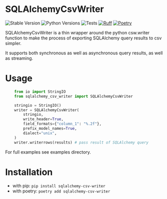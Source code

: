 # SQLAlchemyCsvWriter

![Stable Version](https://img.shields.io/pypi/v/sqlalchemy_csv_writer?label=stable)
![Python Versions](https://img.shields.io/pypi/pyversions/sqlalchemy_csv_writer)
![Tests](https://github.com/github/docs/actions/workflows/test.yml/badge.svg?branch=main)
[![Ruff](https://img.shields.io/endpoint?url=https://raw.githubusercontent.com/astral-sh/ruff/main/assets/badge/v2.json)](https://github.com/astral-sh/ruff)
[![Poetry](https://img.shields.io/endpoint?url=https://python-poetry.org/badge/v0.json)](https://python-poetry.org/)

SQLAlchemyCsvWriter is a thin wrapper around the python csw.writer function to make the process of exporting 
SQLAlchemy query results to csv simpler. 

It supports both synchronous as well as asynchronous query results, as well as streaming.

# Usage

```python
    from io import StringIO
    from sqlalchemy_csv_writer import SQLAlchemyCsvWriter

    stringio = StringIO()
    writer = SQLAlchemyCsvWriter(
        stringio,
        write_header=True,
        field_formats={"column_1": "%.2f"},
        prefix_model_names=True,
        dialect="unix",
    )
    writer.writerrows(results) # pass result of SQLAlchemy query
```

For full examples see examples directory.

# Installation
- with pip: `pip install sqlalchemy-csv-writer`
- with poetry: `poetry add sqlalchemy-csv-writer`